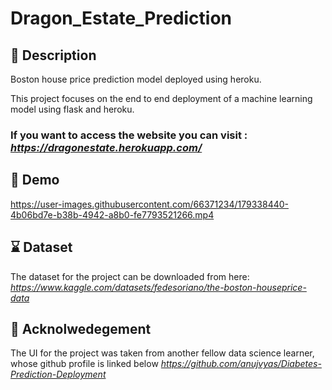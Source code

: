 # Dragon_Estate_Prediction

## 📝 Description
Boston house price prediction model deployed using heroku.

This project focuses on the end to end deployment of a machine learning model using flask and heroku.

### If you want to access the website you can visit : *https://dragonestate.herokuapp.com/*


## 📸 Demo
https://user-images.githubusercontent.com/66371234/179338440-4b06bd7e-b38b-4942-a8b0-fe7793521266.mp4

## ⌛ Dataset

The dataset for the project can be downloaded from here:
*https://www.kaggle.com/datasets/fedesoriano/the-boston-houseprice-data*

## 📔 Acknolwedegement

The UI for the project was taken from another fellow data science learner, whose github profile is linked below
*https://github.com/anujvyas/Diabetes-Prediction-Deployment*


